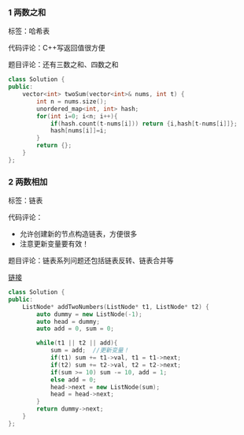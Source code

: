 ### 1 两数之和

标签：哈希表

代码评论：C++写返回值很方便

题目评论：还有三数之和、四数之和

```C++
class Solution {
public:
    vector<int> twoSum(vector<int>& nums, int t) {
        int n = nums.size();
        unordered_map<int, int> hash;
        for(int i=0; i<n; i++){
            if(hash.count(t-nums[i])) return {i,hash[t-nums[i]]};
            hash[nums[i]]=i;
        }
        return {};
    }
};
```

### 2 两数相加
标签：链表

代码评论：
+ 允许创建新的节点构造链表，方便很多
+ 注意更新变量要有效！

题目评论：链表系列问题还包括链表反转、链表合并等

[链接](https://leetcode-cn.com/problems/add-two-numbers/submissions/)


```C++
class Solution {
public:
    ListNode* addTwoNumbers(ListNode* t1, ListNode* t2) {
        auto dummy = new ListNode(-1);
        auto head = dummy;
        auto add = 0, sum = 0;

        while(t1 || t2 || add){
            sum = add;  //更新变量！
            if(t1) sum += t1->val, t1 = t1->next;
            if(t2) sum += t2->val, t2 = t2->next;
            if(sum >= 10) sum -= 10, add = 1;
            else add = 0;
            head->next = new ListNode(sum);
            head = head->next;
        }
        return dummy->next;
    }
};
```